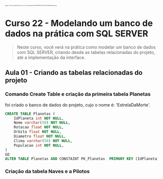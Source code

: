 <img src="E:\Programação\GitHub\dio\bootcamps\inter-frontend-developer\cadernos\curso-22\img\logo-curso-22.png" alt="https://hermes.digitalinnovation.one/courses/badge/ea03f839-894b-4652-b2f4-b80e8a0e5dfe.png" style="zoom:25%;" />

# Curso 22 -  Modelando um banco de dados na prática com SQL SERVER

>   Neste curso, você verá na prática como modelar um banco de dados com SQL SERVER, criando desde as tabelas relacionadas do projeto, até a implementação da interface.



## Aula 01 - Criando as tabelas relacionadas do projeto

### Comando Create Table e criação da primeira tabela Planetas

foi criado o banco de dados do projeto, cujo o nome é: 'EstrelaDaMorte'.

```sql
CREATE TABLE Planetas (
	IdPlaneta int NOT NULL,
    Nome varchar(50) NOT NULL,
    Rotacao float NOT NULL,
    Orbita float NOT NULL,
    Diametro float NOT NULL,
    Clima varchar(50) NOT NULL,
    Populacao int NOT NULL,
)
GO
ALTER TABLE Planetas ADD CONSTAINT PK_Planetas 	PRIMARY KEY (IdPlaneta);

```

### Criação da tabela Naves e a Pilotos
